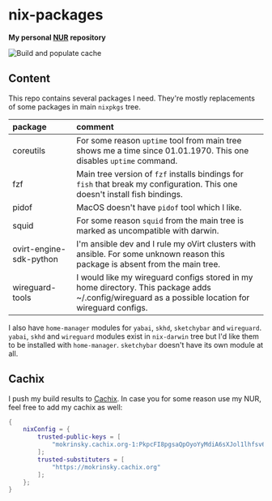 # nix-packages

**My personal [NUR](https://github.com/nix-community/NUR) repository**

![Build and populate cache](https://github.com/mokrinsky/nix-packages/workflows/Build%20and%20populate%20cache/badge.svg)

## Content

This repo contains several packages I need. They're mostly replacements of some packages in main `nixpkgs` tree.

| package | comment |
|:-|:-|
| coreutils | For some reason `uptime` tool from main tree shows me a time since 01.01.1970. This one disables `uptime` command. |
| fzf | Main tree version of `fzf` installs bindings for `fish` that break my configuration. This one doesn't install fish bindings. |
| pidof | MacOS doesn't have `pidof` tool which I like. |
| squid | For some reason `squid` from the main tree is marked as uncompatible with darwin. |
| ovirt-engine-sdk-python | I'm ansible dev and I rule my oVirt clusters with ansible. For some unknown reason this package is absent from the main tree. |
| wireguard-tools | I would like my wireguard configs stored in my home directory. This package adds ~/.config/wireguard as a possible location for wireguard configs. |

I also have `home-manager` modules for `yabai`, `skhd`, `sketchybar` and `wireguard`. `yabai`, `skhd` and `wireguard` modules exist in `nix-darwin` tree but I'd like them to be installed with `home-manager`. `sketchybar` doesn't have its own module at all.

## Cachix

I push my build results to [Cachix](https://cachix.org).
In case you for some reason use my NUR, feel free to add my cachix as well:
```nix
{
    nixConfig = {
        trusted-public-keys = [
            "mokrinsky.cachix.org-1:PkpcFI8pgsaQpOyoYyMdiA6sXJol1lhfsv6mCiH9jTY="
        ];
        trusted-substituters = [
            "https://mokrinsky.cachix.org"
        ];
    };
}
```

